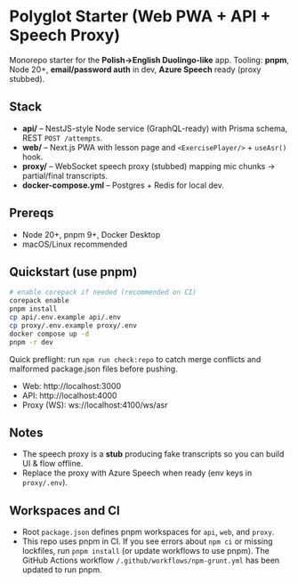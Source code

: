 
# Polyglot Starter (Web PWA + API + Speech Proxy)

Monorepo starter for the **Polish→English Duolingo-like** app.
Tooling: **pnpm**, Node 20+, **email/password auth** in dev, **Azure Speech** ready (proxy stubbed).

## Stack
- **api/** – NestJS-style Node service (GraphQL-ready) with Prisma schema, REST `POST /attempts`.
- **web/** – Next.js PWA with lesson page and `<ExercisePlayer/>` + `useAsr()` hook.
- **proxy/** – WebSocket speech proxy (stubbed) mapping mic chunks → partial/final transcripts.
- **docker-compose.yml** – Postgres + Redis for local dev.

## Prereqs
- Node 20+, pnpm 9+, Docker Desktop
- macOS/Linux recommended

## Quickstart (use pnpm)
```bash
# enable corepack if needed (recommended on CI)
corepack enable
pnpm install
cp api/.env.example api/.env
cp proxy/.env.example proxy/.env
docker compose up -d
pnpm -r dev
```

Quick preflight: run `npm run check:repo` to catch merge conflicts and malformed package.json files before pushing.

- Web: http://localhost:3000
- API: http://localhost:4000
- Proxy (WS): ws://localhost:4100/ws/asr

## Notes
- The speech proxy is a **stub** producing fake transcripts so you can build UI & flow offline.
- Replace the proxy with Azure Speech when ready (env keys in `proxy/.env`).

## Workspaces and CI
- Root `package.json` defines pnpm workspaces for `api`, `web`, and `proxy`.
- This repo uses pnpm in CI. If you see errors about `npm ci` or missing lockfiles, run `pnpm install` (or update workflows to use pnpm). The GitHub Actions workflow `/.github/workflows/npm-grunt.yml` has been updated to run pnpm.

